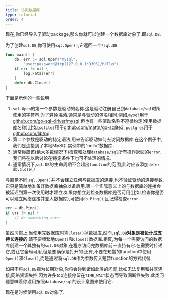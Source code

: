```yaml
---
title: 访问数据库
type: tutorial
order: 4
---
```


现在,你已经导入了驱动package,那么你就可以创建一个数据库对象了,即`sql.DB`.

为了创建`sql.DB`,你可使用`sql.Open()`,它返回一个`*sql.DB`.

```go
func main() {
	db, err := sql.Open("mysql",
		"user:password@tcp(127.0.0.1:3306)/hello")
	if err != nil {
		log.Fatal(err)
	}
	defer db.Close()
}
```

下面是示例的一些说明:

1. `sql.Open`的第一个参数是驱动的名称.这是驱动注册自己到`database/sql`时所使用的字符串.为了避免混淆,通常是与驱动的包名相同.例如,`mysql`用于[github.com/go-sql-driver/mysql](github.com/go-sql-driver/mysql).但也有一些驱动名称不遵循约定(使用数据库名称),比如,`sqlite3`用于[github.com/mattn/go-sqlite3](https://github.com/mattn/go-sqlite3), `postgres`用于[github.com/lib/pq](https://github.com/lib/pq).
2. 第二个参数是驱动的特定语法,用来告诉驱动如何去访问数据库.在这个例子中,我们是连接到了本地MySQL实例中的"hello"数据库.
3. 通常你应该(绝大多数情况下)检查和处理`database/sql`所有操作返回的`error`.我们将在以后讨论在特定条件下也可不处理的情况.
4. 通常情况下,`sql.DB`的生命周期不会超出`function`的范围,此时应该添加`defer db.Close()`

与直觉不同,`sql.Open()`并不会建立任何与数据库的连接,也不验证驱动的连接参数.它只是简单地准备好数据库抽象以备后用.第一个实际意义上的与数据库的连接会被延迟到第一次使用时才建立.如果你想立刻检查数据库是否可用(比如,检查你是否可以建立网络连接并登入数据库),可使用`db.Ping()`,且记得检查`error`.

```go
err = db.Ping()
if err != nil {
	// do something here
}
```

虽然习惯上,当使用完数据库时需`Close()`掉数据库,然而,**`sql.DB`对象是被设计成支持长连接的**.请不要频繁地`Open()`和`Close()`数据库.相反,为每一个需要访问的数据库创建**一个**其独有的`sql.DB`对象,在程序访问完数据库前一直持有它.在需要时传递它,或让它全局可用,但是要确保是打开的.还有,不要在短暂的function中使用`Open()`和`Close()`,而是通过将`sql.DB`作为参数传入短暂function的方式代替.

如果不将`sql.DB`视为长期对象,你将会碰到诸如此类的问题,比如无法复用和共享连接,网络资源失控,因为许多tcp连接停留在`TIME_WAIT`状态而导致间断性失败.此类问题意味着你没用按照`database/sql`的设计意图来使用它.

现在是时候使用`sql.DB`对象了.